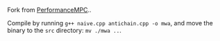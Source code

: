 Fork from [PerformanceMPC](https://github.com/algbio/PerformanceMPC)..

Compile by running `g++ naive.cpp antichain.cpp -o mwa`, and move the binary to the `src` directory: `mv ./mwa ..`.
